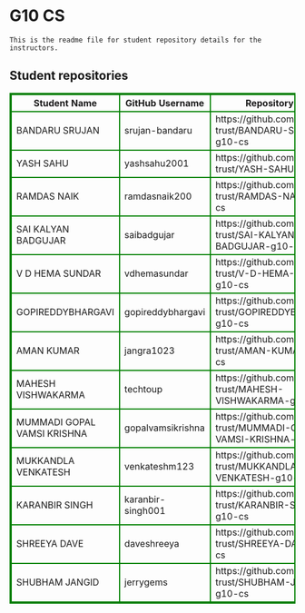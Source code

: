 # G10 CS
    This is the readme file for student repository details for the instructors.
## Student repositories 
<table style="border : 2px solid green; width:100%;">
<tr >
<th style="border : 2px solid green;">Student Name</th>
<th style="border : 2px solid green;">GitHub Username</th>
<th style="border : 2px solid green;">Repository link</th>
</tr>
<tr style="border : 2px solid green;">
<td style="border : 2px solid green;">BANDARU SRUJAN</td> 

<td style="border : 2px solid green;">srujan-bandaru</td> 

<td style="border : 2px solid green;">https://github.com/sure-trust/BANDARU-SRUJAN-g10-cs</td> 
</tr>

<tr style="border : 2px solid green;">
<td style="border : 2px solid green;">YASH SAHU</td> 

<td style="border : 2px solid green;">yashsahu2001</td> 

<td style="border : 2px solid green;">https://github.com/sure-trust/YASH-SAHU-g10-cs</td> 
</tr>

<tr style="border : 2px solid green;">
<td style="border : 2px solid green;">RAMDAS NAIK</td> 

<td style="border : 2px solid green;">ramdasnaik200</td> 

<td style="border : 2px solid green;">https://github.com/sure-trust/RAMDAS-NAIK-g10-cs</td> 
</tr>

<tr style="border : 2px solid green;">
<td style="border : 2px solid green;">SAI KALYAN BADGUJAR</td> 

<td style="border : 2px solid green;">saibadgujar</td> 

<td style="border : 2px solid green;">https://github.com/sure-trust/SAI-KALYAN-BADGUJAR-g10-cs</td> 
</tr>

<tr style="border : 2px solid green;">
<td style="border : 2px solid green;">V D HEMA SUNDAR</td> 

<td style="border : 2px solid green;">vdhemasundar</td> 

<td style="border : 2px solid green;">https://github.com/sure-trust/V-D-HEMA-SUNDAR-g10-cs</td> 
</tr>

<tr style="border : 2px solid green;">
<td style="border : 2px solid green;">GOPIREDDYBHARGAVI</td> 

<td style="border : 2px solid green;">gopireddybhargavi</td> 

<td style="border : 2px solid green;">https://github.com/sure-trust/GOPIREDDYBHARGAVI-g10-cs</td> 
</tr>

<tr style="border : 2px solid green;">
<td style="border : 2px solid green;">AMAN KUMAR</td> 

<td style="border : 2px solid green;">jangra1023</td> 

<td style="border : 2px solid green;">https://github.com/sure-trust/AMAN-KUMAR-g10-cs</td> 
</tr>

<tr style="border : 2px solid green;">
<td style="border : 2px solid green;">MAHESH VISHWAKARMA</td> 

<td style="border : 2px solid green;">techtoup</td> 

<td style="border : 2px solid green;">https://github.com/sure-trust/MAHESH-VISHWAKARMA-g10-cs</td> 
</tr>

<tr style="border : 2px solid green;">
<td style="border : 2px solid green;">MUMMADI GOPAL VAMSI KRISHNA</td> 

<td style="border : 2px solid green;">gopalvamsikrishna</td> 

<td style="border : 2px solid green;">https://github.com/sure-trust/MUMMADI-GOPAL-VAMSI-KRISHNA-g10-cs</td> 
</tr>

<tr style="border : 2px solid green;">
<td style="border : 2px solid green;">MUKKANDLA VENKATESH</td> 

<td style="border : 2px solid green;">venkateshm123</td> 

<td style="border : 2px solid green;">https://github.com/sure-trust/MUKKANDLA-VENKATESH-g10-cs</td> 
</tr>

<tr style="border : 2px solid green;">
<td style="border : 2px solid green;">KARANBIR SINGH</td> 

<td style="border : 2px solid green;">karanbir-singh001</td> 

<td style="border : 2px solid green;">https://github.com/sure-trust/KARANBIR-SINGH-g10-cs</td> 
</tr>

<tr style="border : 2px solid green;">
<td style="border : 2px solid green;">SHREEYA DAVE</td> 

<td style="border : 2px solid green;">daveshreeya</td> 

<td style="border : 2px solid green;">https://github.com/sure-trust/SHREEYA-DAVE-g10-cs</td> 
</tr>

<tr style="border : 2px solid green;">
<td style="border : 2px solid green;">SHUBHAM JANGID</td> 

<td style="border : 2px solid green;">jerrygems</td> 

<td style="border : 2px solid green;">https://github.com/sure-trust/SHUBHAM-JANGID-g10-cs</td> 
</tr>
